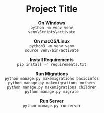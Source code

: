<h1 align="center">Project Title</h1>

<p align="center">
  <b>On Windows</b><br>
  <code>python -m venv venv</code><br>
  <code>venv\Scripts\activate</code><br>
</p>

<p align="center">
  <b>On macOS/Linux</b><br>
  <code>python3 -m venv venv</code><br>
  <code>source venv/bin/activate</code><br>
</p>

<p align="center">
  <b>Install Requirements</b><br>
  <code>pip install -r requirements.txt</code><br>
</p>

<p align="center">
  <b>Run Migrations</b><br>
  <code>python manage.py makemigrations basicinfos</code><br>
  <code>python manage.py makemigrations mothers</code><br>
  <code>python manage.py makemigrations children</code><br>
  <code>python manage.py migrate</code><br>
</p>

<p align="center">
  <b>Run Server</b><br>
  <code>python manage.py runserver</code><br>
</p>
